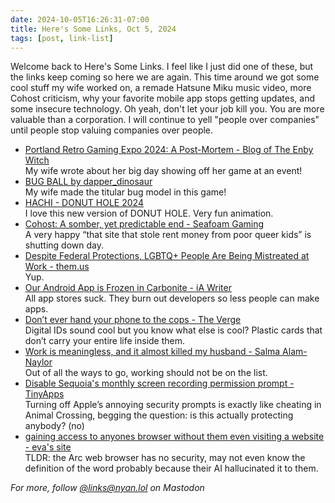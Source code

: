 ```yaml
---
date: 2024-10-05T16:26:31-07:00
title: Here's Some Links, Oct 5, 2024
tags: [post, link-list]
---
```


Welcome back to Here's Some Links. I feel like I just did one of these, but the links keep coming so here we are again. This time around we got some cool stuff my wife worked on, a remade Hatsune Miku music video, more Cohost criticism, why your favorite mobile app stops getting updates, and some insecure technology. Oh yeah, don't let your job kill you. You are more valuable than a corporation. I will continue to yell "people over companies" until people stop valuing companies over people.

- [Portland Retro Gaming Expo 2024: A Post-Mortem - Blog of The Enby Witch](https://blog.of.the.enbywit.ch/blog/prge2024/)  
   My wife wrote about her big day showing off her game at an event!
- [BUG BALL by dapper_dinosaur](https://dapper-dinosaur.itch.io/bug-ball)  
   My wife made the titular bug model in this game!
- [HACHI - DONUT HOLE 2024](https://www.youtube.com/watch?v=y7fu_nNQAEQ)  
   I love this new version of DONUT HOLE. Very fun animation.
- [Cohost: A somber, yet predictable end - Seafoam Gaming](https://seafoamgaming.com/2024/09/24/cohost-a-somber-yet-predictable-end/)  
   A very happy “that site that stole rent money from poor queer kids” is shutting down day.
- [Despite Federal Protections, LGBTQ+ People Are Being Mistreated at Work - them.us](https://www.them.us/story/lgbtq-people-mistreated-workplace-federal-protections-williams-institute-survey)  
   Yup.
- [Our Android App is Frozen in Carbonite - iA Writer](https://ia.net/topics/our-android-app-is-frozen-in-carbonite)  
   All app stores suck. They burn out developers so less people can make apps.
- [Don’t ever hand your phone to the cops - The Verge](https://www.theverge.com/2024/9/24/24252235/police-unlock-phone-password-face-id-apple-wallet-id)  
   Digital IDs sound cool but you know what else is cool? Plastic cards that don’t carry your entire life inside them.
- [Work is meaningless, and it almost killed my husband - Salma Alam-Naylor](https://whitep4nth3r.com/blog/work-is-meaningless/)  
   Out of all the ways to go, working should not be on the list.
- [Disable Sequoia's monthly screen recording permission prompt - TinyApps](https://tinyapps.org/blog/202409180700_disable_sequoia_nag.html)  
   Turning off Apple’s annoying security prompts is exactly like cheating in Animal Crossing, begging the question: is this actually protecting anybody? (no)
- [gaining access to anyones browser without them even visiting a website - eva's site](https://kibty.town/blog/arc/)  
   TLDR: the Arc web browser has no security, may not even know the definition of the word probably because their AI hallucinated it to them.

_For more, follow [@links@nyan.lol](https://nyan.lol/@links) on Mastodon_
